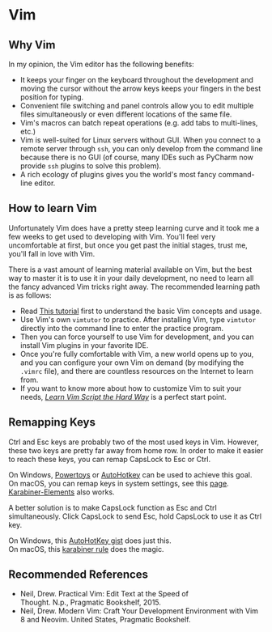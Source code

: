 # Vim

## Why Vim

In my opinion, the Vim editor has the following benefits:

- It keeps your finger on the keyboard throughout the development and moving the cursor without the arrow keys keeps your fingers in the best position for typing.
- Convenient file switching and panel controls allow you to edit multiple files simultaneously or even different locations of the same file.
- Vim's macros can batch repeat operations (e.g. add tabs to multi-lines, etc.)
- Vim is well-suited for Linux servers without GUI. When you connect to a remote server through `ssh`, you can only develop from the command line because there is no GUI (of course, many IDEs such as PyCharm now provide `ssh` plugins to solve this problem).
- A rich ecology of plugins gives you the world's most fancy command-line editor.

## How to learn Vim

Unfortunately Vim does have a pretty steep learning curve and it took me a few weeks to get used to developing with Vim. You'll feel very uncomfortable at first, but once you get past the initial stages, trust me, you'll fall in love with Vim.

There is a vast amount of learning material available on Vim, but the best way to master it is to use it in your daily development, no need to learn all the fancy advanced Vim tricks right away. The recommended learning path is as follows:

- Read [This tutorial](https://missing.csail.mit.edu/2020/editors/) first to understand the basic Vim concepts and usage.
- Use Vim's own `vimtutor` to practice. After installing Vim, type `vimtutor` directly into the command line to enter the practice program.
- Then you can force yourself to use Vim for development, and you can install Vim plugins in your favorite IDE.
- Once you're fully comfortable with Vim, a new world opens up to you, and you can configure your own Vim on demand (by modifying the `.vimrc` file), and there are countless resources on the Internet to learn from.
- If you want to know more about how to customize Vim to suit your needs, [_Learn Vim Script the Hard Way_](https://learnvimscriptthehardway.stevelosh.com/) is a perfect start point.

## Remapping Keys

Ctrl and Esc keys are probably two of the most used keys in Vim. However, these two keys are pretty far away from home row.
In order to make it easier to reach these keys, you can remap CapsLock to Esc or Ctrl.

On Windows, [Powertoys](https://learn.microsoft.com/en-us/windows/powertoys/) or [AutoHotkey](https://www.autohotkey.com/) can be used to achieve this goal.    
On macOS, you can remap keys in system settings, see this [page](https://vim.fandom.com/wiki/Map_caps_lock_to_escape_in_macOS). [Karabiner-Elements](https://karabiner-elements.pqrs.org/) also works.

A better solution is to make CapsLock function as Esc and Ctrl simultaneously. Click CapsLock to send Esc, hold CapsLock to use it as Ctrl key.

On Windows, this [AutoHotKey gist](https://gist.github.com/sedm0784/4443120) does just this.    
On macOS, this [karabiner rule](https://ke-complex-modifications.pqrs.org/#caps_lock_tapped_escape_held_left_control) does the magic.

## Recommended References

- Neil, Drew. Practical Vim: Edit Text at the Speed of Thought. N.p., Pragmatic Bookshelf, 2015.
- Neil, Drew. Modern Vim: Craft Your Development Environment with Vim 8 and Neovim. United States, Pragmatic Bookshelf.
